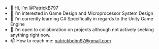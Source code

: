 - 👋 Hi, I’m @PatrickB797
- 👀 I’m interested in Game Design and Microprocessor System Design
- 🌱 I’m currently learning C# Specifically in regards to the Unity Game Engine
- 💞️ I’m open to collaboration on projects although not actively seeking anything right now.
- 📫 How to reach me: patrickbohn97@gmail.com

<!---
PatrickB797/PatrickB797 is a ✨ special ✨ repository because its `README.md` (this file) appears on your GitHub profile.
You can click the Preview link to take a look at your changes.
--->

